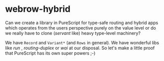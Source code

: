 # webrow-hybrid

Can we create a library in PureScript for type-safe routing and hybrid apps which operates from the users perspective purely on the value level or do we really have to clone (_servant_ like) heavy type-level machinery?

We have `Record` and `Variant*` (and `Rows` in general). We have wonderful libs like _run_ ,  _routing-duplex_ or _wai_ at our disposal.
So let's make a little proof that PureScript has its own super powers ;-)
